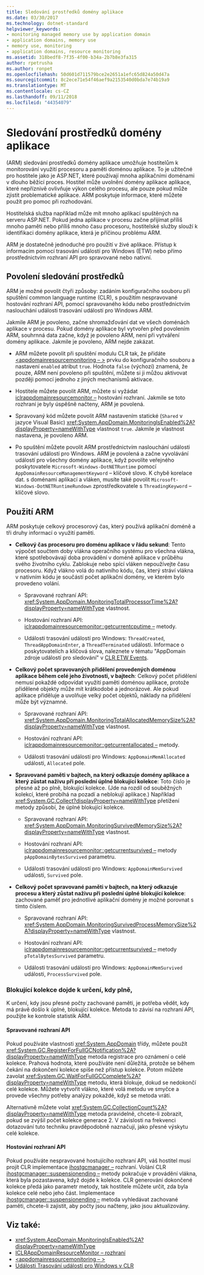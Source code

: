 ```yaml
---
title: Sledování prostředků domény aplikace
ms.date: 03/30/2017
ms.technology: dotnet-standard
helpviewer_keywords:
- monitoring managed memory use by application domain
- application domains, memory use
- memory use, monitoring
- application domains, resource monitoring
ms.assetid: 318bedf8-7f35-4f00-b34a-2b7b8e3fa315
author: rpetrusha
ms.author: ronpet
ms.openlocfilehash: 50d601d711579bce2e2651a1efc65d824a50d47a
ms.sourcegitcommit: 8c2ece71e54f46aef9a2153540d0bda7e74b19a9
ms.translationtype: MT
ms.contentlocale: cs-CZ
ms.lasthandoff: 09/11/2018
ms.locfileid: "44354079"
---
```

# <a name="application-domain-resource-monitoring"></a>Sledování prostředků domény aplikace
(ARM) sledování prostředků domény aplikace umožňuje hostitelům k monitorování využití procesoru a paměti doménou aplikace. To je užitečné pro hostitele jako je ASP.NET, které používají mnoha aplikačními doménami v dlouho běžící proces. Hostitel může uvolnění domény aplikace aplikace, které nepříznivě ovlivňuje výkon celého procesu, ale pouze pokud může zjistit problematické aplikace. ARM poskytuje informace, které můžete použít pro pomoc při rozhodování.  
  
 Hostitelská služba například může mít mnoho aplikací spuštěných na serveru ASP.NET. Pokud jedna aplikace v procesu začne přijímat příliš mnoho paměti nebo příliš mnoho času procesoru, hostitelské služby slouží k identifikaci domény aplikace, která je příčinou problému ARM.  
  
 ARM je dostatečně jednoduché pro použití v živé aplikace. Přístup k informacím pomocí trasování událostí pro Windows (ETW) nebo přímo prostřednictvím rozhraní API pro spravované nebo nativní.  
  
## <a name="enabling-resource-monitoring"></a>Povolení sledování prostředků  
 ARM je možné povolit čtyři způsoby: zadáním konfiguračního souboru při spuštění common language runtime (CLR), s použitím nespravované hostování rozhraní API, pomocí spravovaného kódu nebo prostřednictvím naslouchání události trasování událostí pro Windows ARM.  
  
 Jakmile ARM je povoleno, začne shromažďování dat ve všech doménách aplikace v procesu. Pokud domény aplikace byl vytvořen před povolením ARM, souhrnná data začne, když je povoleno ARM, není při vytváření domény aplikace. Jakmile je povoleno, ARM nejde zakázat.  
  
-   ARM můžete povolit při spuštění modulu CLR tak, že přidáte [ \<appdomainresourcemonitoring – >](../../../docs/framework/configure-apps/file-schema/runtime/appdomainresourcemonitoring-element.md) prvku do konfiguračního souboru a nastavení `enabled` atribut `true`. Hodnota `false` (výchozí) znamená, že pouze, ARM není povoleno při spuštění, můžete si ji můžou aktivovat později pomocí jednoho z jiných mechanismů aktivace.  
  
-   Hostitele můžete povolit ARM, můžete si vyžádat [iclrappdomainresourcemonitor –](../../../docs/framework/unmanaged-api/hosting/iclrappdomainresourcemonitor-interface.md) hostování rozhraní. Jakmile se toto rozhraní je byly úspěšně načteny, ARM je povolená.  
  
-   Spravovaný kód můžete povolit ARM nastavením statické (`Shared` v jazyce Visual Basic) <xref:System.AppDomain.MonitoringIsEnabled%2A?displayProperty=nameWithType> vlastnost `true`. Jakmile je vlastnost nastavena, je povoleno ARM.  
  
-   Po spuštění můžete povolit ARM prostřednictvím naslouchání události trasování událostí pro Windows. ARM je povolená a začne vyvolávání událostí pro všechny domény aplikace, když povolíte veřejného poskytovatele `Microsoft-Windows-DotNETRuntime` pomocí `AppDomainResourceManagementKeyword` – klíčové slovo. K chybě korelace dat. s doménami aplikací a vláken, musíte také povolit `Microsoft-Windows-DotNETRuntimeRundown` zprostředkovatele s `ThreadingKeyword` – klíčové slovo.  
  
## <a name="using-arm"></a>Použití ARM  
 ARM poskytuje celkový procesorový čas, který používá aplikační doméně a tři druhy informací o využití paměti.  
  
-   **Celkový čas procesoru pro doménu aplikace v řádu sekund**: Tento výpočet součtem doby vlákna operačního systému pro všechna vlákna, které spotřebovávají doba provádění v doméně aplikace v průběhu svého životního cyklu. Zablokuje nebo spící vláken nepoužívejte času procesoru. Když vlákno volá do nativního kódu, čas, který stráví vlákna v nativním kódu je součástí počet aplikační domény, ve kterém bylo provedeno volání.  
  
    -   Spravované rozhraní API: <xref:System.AppDomain.MonitoringTotalProcessorTime%2A?displayProperty=nameWithType> vlastnost.  
  
    -   Hostování rozhraní API: [iclrappdomainresourcemonitor::getcurrentcputime –](../../../docs/framework/unmanaged-api/hosting/iclrappdomainresourcemonitor-getcurrentcputime-method.md) metody.  
  
    -   Události trasování událostí pro Windows: `ThreadCreated`, `ThreadAppDomainEnter`, a `ThreadTerminated` události. Informace o poskytovatelích a klíčová slova, naleznete v tématu "AppDomain zdroje událostí pro sledování" v [CLR ETW Events](../../../docs/framework/performance/clr-etw-events.md).  
  
-   **Celkový počet spravovaných přidělení provedených doménou aplikace během celé jeho životnosti, v bajtech**: Celkový počet přidělení nemusí pokaždé odpovídat využití paměti doménou aplikace, protože přidělené objekty může mít krátkodobé a jednorázové. Ale pokud aplikace přiděluje a uvolňuje velký počet objektů, náklady na přidělení může být významné.  
  
    -   Spravované rozhraní API: <xref:System.AppDomain.MonitoringTotalAllocatedMemorySize%2A?displayProperty=nameWithType> vlastnost.  
  
    -   Hostování rozhraní API: [iclrappdomainresourcemonitor::getcurrentallocated –](../../../docs/framework/unmanaged-api/hosting/iclrappdomainresourcemonitor-getcurrentallocated-method.md) metody.  
  
    -   Události trasování událostí pro Windows: `AppDomainMemAllocated` události, `Allocated` pole.  
  
-   **Spravované paměti v bajtech, na který odkazuje domény aplikace a který zůstat naživu při poslední úplné blokující kolekce**: Toto číslo je přesné až po plně, blokující kolekce. (Jde na rozdíl od souběžných kolekcí, které probíhá na pozadí a neblokují aplikace.) Například <xref:System.GC.Collect?displayProperty=nameWithType> přetížení metody způsobí, že úplné blokující kolekce.  
  
    -   Spravované rozhraní API: <xref:System.AppDomain.MonitoringSurvivedMemorySize%2A?displayProperty=nameWithType> vlastnost.  
  
    -   Hostování rozhraní API: [iclrappdomainresourcemonitor::getcurrentsurvived –](../../../docs/framework/unmanaged-api/hosting/iclrappdomainresourcemonitor-getcurrentsurvived-method.md) metody `pAppDomainBytesSurvived` parametru.  
  
    -   Události trasování událostí pro Windows: `AppDomainMemSurvived` události, `Survived` pole.  
  
-   **Celkový počet spravované paměti v bajtech, na který odkazuje procesu a který zůstat naživu při poslední úplné blokující kolekce**: zachované paměť pro jednotlivé aplikační domény je možné porovnat s tímto číslem.  
  
    -   Spravované rozhraní API: <xref:System.AppDomain.MonitoringSurvivedProcessMemorySize%2A?displayProperty=nameWithType> vlastnost.  
  
    -   Hostování rozhraní API: [iclrappdomainresourcemonitor::getcurrentsurvived –](../../../docs/framework/unmanaged-api/hosting/iclrappdomainresourcemonitor-getcurrentsurvived-method.md) metody `pTotalBytesSurvived` parametru.  
  
    -   Události trasování událostí pro Windows: `AppDomainMemSurvived` události, `ProcessSurvived` pole.  
  
### <a name="determining-when-a-full-blocking-collection-occurs"></a>Blokující kolekce dojde k určení, kdy plně,  
 K určení, kdy jsou přesné počty zachované paměti, je potřeba vědět, kdy má právě došlo k úplné, blokující kolekce. Metoda to závisí na rozhraní API, použijte ke kontrole statistik ARM.  
  
#### <a name="managed-api"></a>Spravované rozhraní API  
 Pokud používáte vlastnosti <xref:System.AppDomain> třídy, můžete použít <xref:System.GC.RegisterForFullGCNotification%2A?displayProperty=nameWithType> metoda registrace pro oznámení o celé kolekce. Prahová hodnota, které používáte není důležitá, protože se během čekání na dokončení kolekce spíše než přístup kolekce. Potom můžete zavolat <xref:System.GC.WaitForFullGCComplete%2A?displayProperty=nameWithType> metodu, která blokuje, dokud se nedokončí celé kolekce. Můžete vytvořit vlákno, které volá metodu ve smyčce a provede všechny potřeby analýzy pokaždé, když se metoda vrátí.  
  
 Alternativně můžete volat <xref:System.GC.CollectionCount%2A?displayProperty=nameWithType> metoda pravidelně, chcete-li zobrazit, pokud se zvýšil počet kolekce generace 2. V závislosti na frekvenci dotazování tuto techniku pravděpodobně naznačují, jako přesné výskytu celé kolekce.  
  
#### <a name="hosting-api"></a>Hostování rozhraní API  
 Pokud používáte nespravované hostujícího rozhraní API, váš hostitel musí projít CLR implementace [ihostgcmanager –](../../../docs/framework/unmanaged-api/hosting/ihostgcmanager-interface.md) rozhraní. Volání CLR [ihostgcmanager::suspensionending –](../../../docs/framework/unmanaged-api/hosting/ihostgcmanager-suspensionending-method.md) metody pokračuje v provádění vlákna, která byla pozastavena, když dojde k kolekce. CLR generování dokončené kolekce předá jako parametr metody, tak hostitele můžete určit, zda byla kolekce celé nebo jeho část. Implementace [ihostgcmanager::suspensionending –](../../../docs/framework/unmanaged-api/hosting/ihostgcmanager-suspensionending-method.md) metoda vyhledávat zachované paměti, chcete-li zajistit, aby počty jsou načteny, jako jsou aktualizovány.  
  
## <a name="see-also"></a>Viz také:

- <xref:System.AppDomain.MonitoringIsEnabled%2A?displayProperty=nameWithType>  
- [ICLRAppDomainResourceMonitor – rozhraní](../../../docs/framework/unmanaged-api/hosting/iclrappdomainresourcemonitor-interface.md)  
- [\<appdomainresourcemonitoring – >](../../../docs/framework/configure-apps/file-schema/runtime/appdomainresourcemonitoring-element.md)  
- [Události Trasování událostí pro Windows v CLR](../../../docs/framework/performance/clr-etw-events.md)
